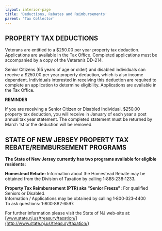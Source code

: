 ```yaml
---
layout: interior-page
title: 'Deductions, Rebates and Reimbursements'
parent: 'Tax Collector'
---
```


## PROPERTY TAX DEDUCTIONS

Veterans are entitled to a $250.00 per year property tax deduction. Applications are available in the Tax Office. Completed applications must be accompanied by a copy of the Veteran’s DD-214.

Senior Citizens (65 years of age or older) and disabled individuals can receive a $250.00 per year property deduction, which is also income dependent. Individuals interested in receiving this deduction are required to complete an application to determine eligibility. Applications are available in the Tax Office.
 
**REMINDER**

If you are receiving a Senior Citizen or Disabled Individual, $250.00 property tax deduction, you will receive in January of each year a post annual tax year statement. The completed statement must be returned by March 1st or the deduction will be removed.


## STATE OF NEW JERSEY PROPERTY TAX REBATE/REIMBURSEMENT PROGRAMS

**The State of New Jersey currently has two programs available for eligible residents:**

**Homestead Rebate:** Information about the Homestead Rebate may be obtained from the Division of Taxation by calling 1‑888‑238‑1233.

**Property Tax Reimbursement (PTR) aka "Senior Freeze":** For qualified Seniors or Disabled.  
Information / Applications may be obtained by calling 1‑800‑323‑4400  
To ask questions: 1‑800‑882‑6597.

For further information please visit the State of NJ web-site at:
[www.state.nj.us/treasury/taxation/](http://www.state.nj.us/treasury/taxation/)
